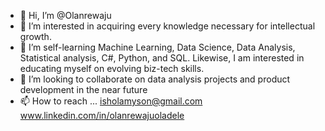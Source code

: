 - 👋 Hi, I’m @Olanrewaju
- 👀 I’m interested in acquiring every knowledge necessary for intellectual growth.
- 🌱 I’m self-learning Machine Learning, Data Science, Data Analysis, Statistical analysis, C#, Python, and SQL. Likewise, I am interested in educating myself on evolving biz-tech skills.
- 💞️ I’m looking to collaborate on data analysis projects and product development in the near future
- 📫 How to reach ... isholamyson@gmail.com www.linkedin.com/in/olanrewajuoladele

<!---
Ray-jace/Ray-jace is a ✨ special ✨ repository because its `README.md` (this file) appears on your GitHub profile.
You can click the Preview link to take a look at your changes.
--->
